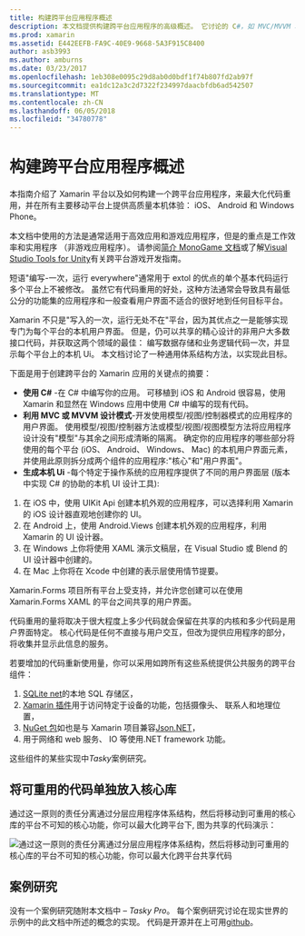 ```yaml
---
title: 构建跨平台应用程序概述
description: 本文档提供构建跨平台应用程序的高级概述。 它讨论的 C#，如 MVC/MVVM 和本机 Ui 的设计模式的值。
ms.prod: xamarin
ms.assetid: E442EEFB-FA9C-40E9-9668-5A3F915C8400
author: asb3993
ms.author: amburns
ms.date: 03/23/2017
ms.openlocfilehash: 1eb308e0095c29d8ab0d0bdf1f74b807fd2ab97f
ms.sourcegitcommit: ea1dc12a3c2d7322f234997daacbfdb6ad542507
ms.translationtype: MT
ms.contentlocale: zh-CN
ms.lasthandoff: 06/05/2018
ms.locfileid: "34780778"
---
```

# <a name="building-cross-platform-applications-overview"></a>构建跨平台应用程序概述

本指南介绍了 Xamarin 平台以及如何构建一个跨平台应用程序，来最大化代码重用，并在所有主要移动平台上提供高质量本机体验： iOS、 Android 和 Windows Phone。

本文档中使用的方法是通常适用于高效应用和游戏应用程序，但是的重点是工作效率和实用程序 （非游戏应用程序）。 请参阅[简介 MonoGame 文档](~/graphics-games/monogame/introduction/index.md)或了解[Visual Studio Tools for Unity](https://docs.microsoft.com/visualstudio/cross-platform/visual-studio-tools-for-unity)有关跨平台游戏开发指南。

短语"编写-一次，运行 everywhere"通常用于 extol 的优点的单个基本代码运行多个平台上不被修改。 虽然它有代码重用的好处，这种方法通常会导致具有最低公分的功能集的应用程序和一般查看用户界面不适合的很好地到任何目标平台。

Xamarin 不只是"写入的一次，运行无处不在"平台，因为其优点之一是能够实现专门为每个平台的本机用户界面。 但是，仍可以共享的精心设计的非用户大多数接口代码，并获取这两个领域的最佳： 编写数据存储和业务逻辑代码一次，并显示每个平台上的本机 Ui。 本文档讨论了一种通用体系结构方法，以实现此目标。

下面是用于创建跨平台的 Xamarin 应用的关键点的摘要：

-   **使用 C#** -在 C# 中编写你的应用。 可移植到 iOS 和 Android 很容易，使用 Xamarin 和显然在 Windows 应用中使用 C# 中编写的现有代码。
-   **利用 MVC 或 MVVM 设计模式**-开发使用模型/视图/控制器模式的应用程序的用户界面。 使用模型/视图/控制器方法或模型/视图/视图模型方法将应用程序设计没有"模型"与其余之间形成清晰的隔离。 确定你的应用程序的哪些部分将使用的每个平台 (iOS、 Android、 Windows、 Mac) 的本机用户界面元素，并使用此原则拆分成两个组件的应用程序:"核心"和"用户界面"。
-   **生成本机 Ui** -每个特定于操作系统的应用程序提供了不同的用户界面层 (版本中实现 C# 的协助的本机 UI 设计工具):

1.  在 iOS 中，使用 UIKit Api 创建本机外观的应用程序，可以选择利用 Xamarin 的 iOS 设计器直观地创建你的 UI。
1.  在 Android 上，使用 Android.Views 创建本机外观的应用程序，利用 Xamarin 的 UI 设计器。
1.  在 Windows 上你将使用 XAML 演示文稿层，在 Visual Studio 或 Blend 的 UI 设计器中创建的。
1.  在 Mac 上你将在 Xcode 中创建的表示层使用情节提要。

Xamarin.Forms 项目所有平台上受支持，并允许您创建可以在使用 Xamarin.Forms XAML 的平台之间共享的用户界面。 

代码重用的量将取决于很大程度上多少代码就会保留在共享的内核和多少代码是用户界面特定。 核心代码是任何不直接与用户交互，但改为提供应用程序的部分，将收集并显示此信息的服务。

若要增加的代码重新使用量，你可以采用如跨所有这些系统提供公共服务的跨平台组件：

1.   [SQLite net](https://www.nuget.org/packages/sqlite-net-pcl/)的本地 SQL 存储区，
1.   [Xamarin 插件](https://xamarin.com/plugins)用于访问特定于设备的功能，包括摄像头、 联系人和地理位置，
1.   [NuGet 包](https://nuget.org)如也是与 Xamarin 项目兼容[Json.NET](https://www.nuget.org/packages/Newtonsoft.Json/)，
1.  用于网络和 web 服务、 IO 等使用.NET framework 功能。


这些组件的某些实现中*Tasky*案例研究。

 <a name="Separate_Reusable_Code_into_a_Core_Library" />


## <a name="separate-reusable-code-into-a-core-library"></a>将可重用的代码单独放入核心库

通过这一原则的责任分离通过分层应用程序体系结构，然后将移动到可重用的核心库的平台不可知的核心功能，你可以最大化跨平台下, 图为共享的代码演示：

 ![](overview-images/layers2.png "通过这一原则的责任分离通过分层应用程序体系结构，然后将移动到可重用的核心库的平台不可知的核心功能，你可以最大化跨平台共享代码")

 <a name="Case_Studies" />


## <a name="case-studies"></a>案例研究

没有一个案例研究随附本文档中 – *Tasky Pro*。 每个案例研究讨论在现实世界的示例中的此文档中所述的概念的实现。 代码是开源并在上可用[github](https://github.com/xamarin/mobile-samples/)。
